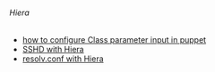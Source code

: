 ###### Hiera
  * [how to configure Class parameter input in puppet](https://docs.puppetlabs.com/pe/latest/puppet_assign_configurations.html)
  * [SSHD with Hiera](https://puppetlabs.com/blog/first-look-installing-and-using-hiera)
  * [resolv.conf with Hiera](https://puppetlabs.com/blog/the-problem-with-separating-data-from-puppet-code)

